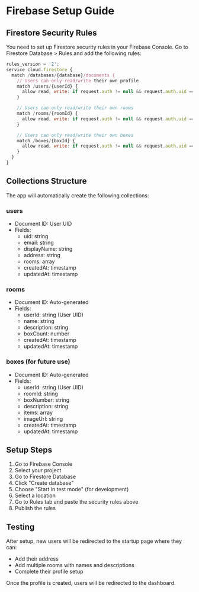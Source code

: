 # Firebase Setup Guide

## Firestore Security Rules

You need to set up Firestore security rules in your Firebase Console. Go to Firestore Database > Rules and add the following rules:

```javascript
rules_version = '2';
service cloud.firestore {
  match /databases/{database}/documents {
    // Users can only read/write their own profile
    match /users/{userId} {
      allow read, write: if request.auth != null && request.auth.uid == userId;
    }

    // Users can only read/write their own rooms
    match /rooms/{roomId} {
      allow read, write: if request.auth != null && request.auth.uid == resource.data.userId;
    }

    // Users can only read/write their own boxes
    match /boxes/{boxId} {
      allow read, write: if request.auth != null && request.auth.uid == resource.data.userId;
    }
  }
}
```

## Collections Structure

The app will automatically create the following collections:

### users

- Document ID: User UID
- Fields:
  - uid: string
  - email: string
  - displayName: string
  - address: string
  - rooms: array
  - createdAt: timestamp
  - updatedAt: timestamp

### rooms

- Document ID: Auto-generated
- Fields:
  - userId: string (User UID)
  - name: string
  - description: string
  - boxCount: number
  - createdAt: timestamp
  - updatedAt: timestamp

### boxes (for future use)

- Document ID: Auto-generated
- Fields:
  - userId: string (User UID)
  - roomId: string
  - boxNumber: string
  - description: string
  - items: array
  - imageUrl: string
  - createdAt: timestamp
  - updatedAt: timestamp

## Setup Steps

1. Go to Firebase Console
2. Select your project
3. Go to Firestore Database
4. Click "Create database"
5. Choose "Start in test mode" (for development)
6. Select a location
7. Go to Rules tab and paste the security rules above
8. Publish the rules

## Testing

After setup, new users will be redirected to the startup page where they can:

- Add their address
- Add multiple rooms with names and descriptions
- Complete their profile setup

Once the profile is created, users will be redirected to the dashboard.
